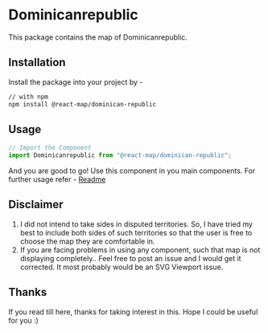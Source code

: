 # Dominicanrepublic
This package contains the map of Dominicanrepublic. 
## Installation
Install the package into your project by -
```bash
// with npm
npm install @react-map/dominican-republic
```
## Usage 
```jsx
// Import the Component
import Dominicanrepublic from "@react-map/dominican-republic";
```
And you are good to go! Use this component in you main components.
For further usage refer - [Readme](https://github.com/shubhexists/react-maps?tab=readme-ov-file#usage)
## Disclaimer 
1) I did not intend to take sides in disputed territories. So, I have tried my best to include both sides of such territories so that the user is free to choose the map they are comfortable in. 
2) If you are facing problems in using any component, such that map is not displaying completely.. Feel free to post an issue and I would get it corrected. It most probably would be an SVG Viewport issue.
## Thanks 
If you read till here, thanks for taking interest in this. Hope I could be useful for you :)